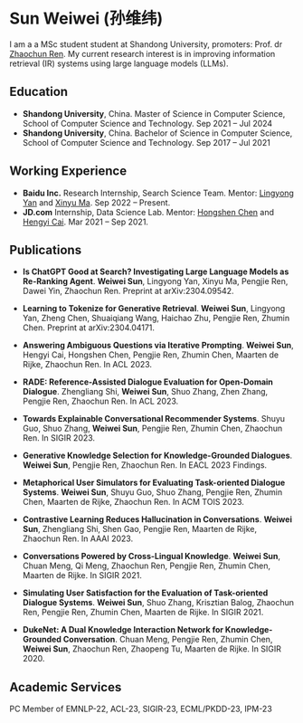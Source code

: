 # Sun Weiwei (孙维纬)

I am a a MSc student student at Shandong University, promoters: Prof. dr [Zhaochun Ren](https://ir.sdu.edu.cn/~zhaochunren/). My current research interest is in improving information retrieval (IR) systems using large language models (LLMs). 


## Education

- **Shandong University**, China. Master of Science in Computer Science, School of Computer Science and Technology. Sep 2021 – Jul 2024
- **Shandong University**, China. Bachelor of Science in Computer Science, School of Computer Science and Technology.  Sep 2017 – Jul 2021

## Working Experience

- **Baidu Inc.**  Research Internship, Search Science Team. Mentor: [Lingyong Yan](https://yanlingyong.top/) and [Xinyu Ma](https://albert-ma.github.io/). Sep 2022 – Present.
- **JD.com** Internship, Data Science Lab. Mentor: [Hongshen Chen](https://www.chenhongshen.com/) and [Hengyi Cai](https://www.caihengyi.com/). Mar 2021 – Sep 2021.


## Publications

- **Is ChatGPT Good at Search? Investigating Large Language Models as Re-Ranking Agent**. **Weiwei Sun**, Lingyong Yan, Xinyu Ma, Pengjie Ren, Dawei Yin, Zhaochun Ren. Preprint at arXiv:2304.09542.

- **Learning to Tokenize for Generative Retrieval**. **Weiwei Sun**, Lingyong Yan, Zheng Chen, Shuaiqiang Wang, Haichao Zhu, Pengjie Ren, Zhumin Chen.  Preprint at arXiv:2304.04171.

- **Answering Ambiguous Questions via Iterative Prompting**. **Weiwei Sun**, Hengyi Cai, Hongshen Chen, Pengjie Ren, Zhumin Chen, Maarten de Rijke, Zhaochun Ren. In ACL 2023.

- **RADE: Reference-Assisted Dialogue Evaluation for Open-Domain Dialogue**. Zhengliang Shi, **Weiwei Sun**, Shuo Zhang, Zhen Zhang, Pengjie Ren, Zhaochun Ren. In ACL 2023.

- **Towards Explainable Conversational Recommender Systems**. Shuyu Guo, Shuo Zhang, **Weiwei Sun**, Pengjie Ren, Zhumin Chen, Zhaochun Ren. In SIGIR 2023.

- **Generative Knowledge Selection for Knowledge-Grounded Dialogues**. **Weiwei Sun**, Pengjie Ren, Zhaochun Ren. In EACL 2023 Findings.

- **Metaphorical User Simulators for Evaluating Task-oriented Dialogue Systems**. **Weiwei Sun**, Shuyu Guo, Shuo Zhang, Pengjie Ren, Zhumin Chen, Maarten de Rijke, Zhaochun Ren.  In ACM TOIS 2023.

- **Contrastive Learning Reduces Hallucination in Conversations**. **Weiwei Sun**, Zhengliang Shi, Shen Gao, Pengjie Ren, Maarten de Rijke, Zhaochun Ren. In AAAI 2023.

- **Conversations Powered by Cross-Lingual Knowledge**. **Weiwei Sun**, Chuan Meng, Qi Meng, Zhaochun Ren, Pengjie Ren, Zhumin Chen, Maarten de Rijke. In SIGIR 2021.

- **Simulating User Satisfaction for the Evaluation of Task-oriented Dialogue Systems**. **Weiwei Sun**, Shuo Zhang, Krisztian Balog, Zhaochun Ren, Pengjie Ren, Zhumin Chen, Maarten de Rijke. In SIGIR 2021.

- **DukeNet: A Dual Knowledge Interaction Network for Knowledge-Grounded Conversation**. Chuan Meng, Pengjie Ren, Zhumin Chen, **Weiwei Sun**, Zhaochun Ren, Zhaopeng Tu, Maarten de Rijke. In SIGIR 2020.


## Academic Services
PC Member of EMNLP-22, ACL-23, SIGIR-23, ECML/PKDD-23, IPM-23
 
